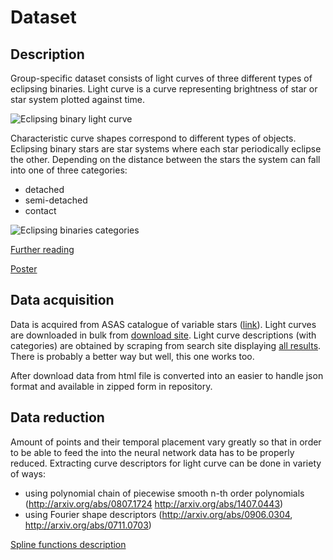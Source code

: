 Dataset
=======

Description
-----------

Group-specific dataset consists of light curves of three different types of eclipsing binaries. 
Light curve is a curve representing brightness of star or star system plotted against time. 

![Eclipsing binary light curve](https://mlnl.net/jg/peripheria/ebs/ex1.png)

Characteristic curve shapes correspond to different types of objects. 
Eclipsing binary stars are star systems where each star periodically eclipse the other. 
Depending on the distance between the stars the system can fall into one of three categories:

- detached
- semi-detached
- contact

![Eclipsing binaries categories](http://lifeng.lamost.org/courses/astrotoday/CHAISSON/AT320/IMAGES/AT20FG21.JPG)

[Further reading](http://books.google.cl/books/about/Eclipsing_Binary_Stars.html?id=W-mVhBx48GwC&redir_esc=y)

[Poster](https://www.tarleton.edu/observatory/posters/Katherine-Poster.pdf)

Data acquisition
----------------

Data is acquired from ASAS catalogue of variable stars ([link](http://www.astrouw.edu.pl/asas/?page=main)). Light curves are downloaded in bulk from [download site](http://www.astrouw.edu.pl/asas/?page=download). Light curve descriptions (with categories) are obtained by scraping from search site displaying [all results](http://www.astrouw.edu.pl/asas/?page=show&qty=all). There is probably a better way but well, this one works too.

After download data from html file is converted into an easier to handle json format and available in zipped form in repository.

Data reduction
--------------

Amount of points and their temporal placement vary greatly so that in order to be able to feed the into the neural network data has to be properly reduced. Extracting curve descriptors for light curve can be done in variety of ways:

- using polynomial chain of piecewise smooth n-th order polynomials (http://arxiv.org/abs/0807.1724 http://arxiv.org/abs/1407.0443)
- using Fourier shape descriptors (http://arxiv.org/abs/0906.0304, http://arxiv.org/abs/0711.0703)


[Spline functions description](http://folk.uio.no/in329/nchap5.pdf)
